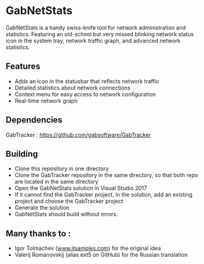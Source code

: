 # GabNetStats
GabNetStats is a handy swiss-knife tool for network administration and statistics.
Featuring an old-school but very missed blinking network status icon in the system tray, network traffic graph, and advanced network statistics.

## Features
* Adds an icon in the statusbar that reflects network traffic
* Detailed statistics about network connections
* Context menu for easy access to network configuration
* Real-time network graph

## Dependencies
GabTracker : https://github.com/gabsoftware/GabTracker

## Building
* Clone this repository in one directory
* Clone the GabTracker repository in the same directory, so that both repo are located in the same directory
* Open the GabNetStats solution in Visual Studio 2017
* If it cannot find the GabTracker project, in the solution, add an existing project and choose the GabTracker project
* Generate the solution
* GabNetStats should build without errors.

## Many thanks to :
- Igor Tolmachev (www.itsamples.com) for the original idea
- Valerij Romanovskij (alias ext5 on GitHub) for the Russian translation